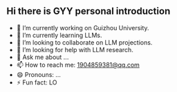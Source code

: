 ## Hi there is GYY personal introduction


- 🔭 I’m currently working on Guizhou University.
- 🌱 I’m currently learning LLMs.
- 👯 I’m looking to collaborate on LLM projections.
- 🤔 I’m looking for help with LLM research.
- 💬 Ask me about ...
- 📫 How to reach me: 1904859381@qq.com
- 😄 Pronouns: ...
- ⚡ Fun fact: LO

